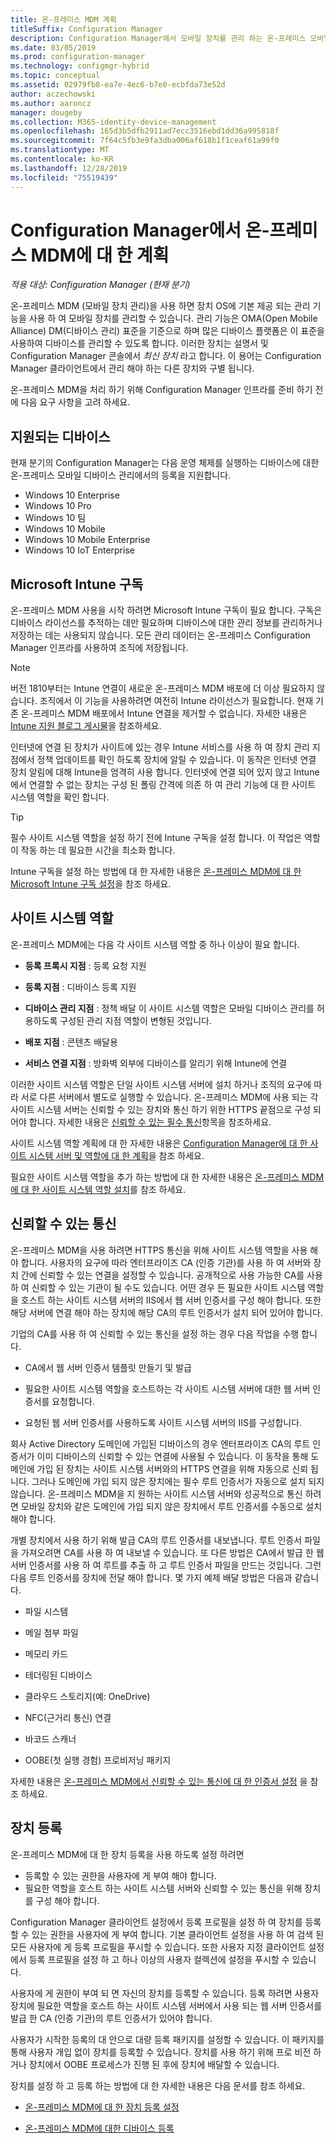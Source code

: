 ```yaml
---
title: 온-프레미스 MDM 계획
titleSuffix: Configuration Manager
description: Configuration Manager에서 모바일 장치를 관리 하는 온-프레미스 모바일 장치 관리 계획
ms.date: 03/05/2019
ms.prod: configuration-manager
ms.technology: configmgr-hybrid
ms.topic: conceptual
ms.assetid: 02979fb8-ea7e-4ec6-b7e0-ecbfda73e52d
author: aczechowski
ms.author: aaroncz
manager: dougeby
ms.collection: M365-identity-device-management
ms.openlocfilehash: 165d3b5dfb2911ad7ecc3516ebd1dd36a995818f
ms.sourcegitcommit: 7f64c5fb3e9fa3dba006af618b1f1ceaf61a99f0
ms.translationtype: MT
ms.contentlocale: ko-KR
ms.lasthandoff: 12/28/2019
ms.locfileid: "75519439"
---
```

# <a name="plan-for-on-premises-mdm-in-configuration-manager"></a>Configuration Manager에서 온-프레미스 MDM에 대 한 계획

*적용 대상: Configuration Manager (현재 분기)*

온-프레미스 MDM (모바일 장치 관리)을 사용 하면 장치 OS에 기본 제공 되는 관리 기능을 사용 하 여 모바일 장치를 관리할 수 있습니다. 관리 기능은 OMA(Open Mobile Alliance) DM(디바이스 관리) 표준을 기준으로 하며 많은 디바이스 플랫폼은 이 표준을 사용하여 디바이스를 관리할 수 있도록 합니다. 이러한 장치는 설명서 및 Configuration Manager 콘솔에서 *최신 장치* 라고 합니다. 이 용어는 Configuration Manager 클라이언트에서 관리 해야 하는 다른 장치와 구별 됩니다.  

온-프레미스 MDM을 처리 하기 위해 Configuration Manager 인프라를 준비 하기 전에 다음 요구 사항을 고려 하세요.



## <a name="bkmk_devices"></a> 지원되는 디바이스  

현재 분기의 Configuration Manager는 다음 운영 체제를 실행하는 디바이스에 대한 온-프레미스 모바일 디바이스 관리에서의 등록을 지원합니다.  
  
- Windows 10 Enterprise  
- Windows 10 Pro  
- Windows 10 팀   
- Windows 10 Mobile  
- Windows 10 Mobile Enterprise
- Windows 10 IoT Enterprise   



##  <a name="bkmk_intune"></a>Microsoft Intune 구독  

온-프레미스 MDM 사용을 시작 하려면 Microsoft Intune 구독이 필요 합니다. 구독은 디바이스 라이선스를 추적하는 데만 필요하며 디바이스에 대한 관리 정보를 관리하거나 저장하는 데는 사용되지 않습니다. 모든 관리 데이터는 온-프레미스 Configuration Manager 인프라를 사용하여 조직에 저장됩니다.  

> [!Note]  
> 버전 1810부터는 Intune 연결이 새로운 온-프레미스 MDM 배포에 더 이상 필요하지 않습니다.<!--3607730, fka 1359124--> 조직에서 이 기능을 사용하려면 여전히 Intune 라이선스가 필요합니다. 현재 기존 온-프레미스 MDM 배포에서 Intune 연결을 제거할 수 없습니다. 자세한 내용은 [Intune 지원 블로그 게시물](https://techcommunity.microsoft.com/t5/Intune-Customer-Success/Move-from-Hybrid-Mobile-Device-Management-to-Intune-on-Azure/ba-p/280150)을 참조하세요.  

인터넷에 연결 된 장치가 사이트에 있는 경우 Intune 서비스를 사용 하 여 장치 관리 지점에서 정책 업데이트를 확인 하도록 장치에 알릴 수 있습니다. 이 동작은 인터넷 연결 장치 알림에 대해 Intune을 엄격히 사용 합니다. 인터넷에 연결 되어 있지 않고 Intune에서 연결할 수 없는 장치는 구성 된 폴링 간격에 의존 하 여 관리 기능에 대 한 사이트 시스템 역할을 확인 합니다.  

> [!TIP]  
> 필수 사이트 시스템 역할을 설정 하기 전에 Intune 구독을 설정 합니다. 이 작업은 역할이 작동 하는 데 필요한 시간을 최소화 합니다.  

Intune 구독을 설정 하는 방법에 대 한 자세한 내용은 [온-프레미스 MDM에 대 한 Microsoft Intune 구독 설정](/sccm/mdm/get-started/set-up-intune-subscription-on-premises-mdm)을 참조 하세요.  



##  <a name="bkmk_roles"></a> 사이트 시스템 역할  

온-프레미스 MDM에는 다음 각 사이트 시스템 역할 중 하나 이상이 필요 합니다.  

- **등록 프록시 지점** : 등록 요청 지원  

- **등록 지점** : 디바이스 등록 지원  

- **디바이스 관리 지점** : 정책 배달 이 사이트 시스템 역할은 모바일 디바이스 관리를 허용하도록 구성된 관리 지점 역할이 변형된 것입니다.  

- **배포 지점** : 콘텐츠 배달용  

- **서비스 연결 지점** : 방화벽 외부에 디바이스를 알리기 위해 Intune에 연결  

이러한 사이트 시스템 역할은 단일 사이트 시스템 서버에 설치 하거나 조직의 요구에 따라 서로 다른 서버에서 별도로 실행할 수 있습니다. 온-프레미스 MDM에 사용 되는 각 사이트 시스템 서버는 신뢰할 수 있는 장치와 통신 하기 위한 HTTPS 끝점으로 구성 되어야 합니다. 자세한 내용은 [신뢰할 수 있는 필수 통신](#bkmk_trustedComs)항목을 참조하세요.  

사이트 시스템 역할 계획에 대 한 자세한 내용은 [Configuration Manager에 대 한 사이트 시스템 서버 및 역할에 대 한 계획](/sccm/core/plan-design/hierarchy/plan-for-site-system-servers-and-site-system-roles)을 참조 하세요.  

필요한 사이트 시스템 역할을 추가 하는 방법에 대 한 자세한 내용은 [온-프레미스 MDM에 대 한 사이트 시스템 역할 설치](/sccm/mdm/get-started/install-site-system-roles-for-on-premises-mdm)를 참조 하세요.  



##  <a name="bkmk_trustedComs"></a>신뢰할 수 있는 통신  

온-프레미스 MDM을 사용 하려면 HTTPS 통신을 위해 사이트 시스템 역할을 사용 해야 합니다. 사용자의 요구에 따라 엔터프라이즈 CA (인증 기관)를 사용 하 여 서버와 장치 간에 신뢰할 수 있는 연결을 설정할 수 있습니다. 공개적으로 사용 가능한 CA를 사용 하 여 신뢰할 수 있는 기관이 될 수도 있습니다. 어떤 경우 든 필요한 사이트 시스템 역할을 호스트 하는 사이트 시스템 서버의 IIS에서 웹 서버 인증서를 구성 해야 합니다. 또한 해당 서버에 연결 해야 하는 장치에 해당 CA의 루트 인증서가 설치 되어 있어야 합니다.  

기업의 CA를 사용 하 여 신뢰할 수 있는 통신을 설정 하는 경우 다음 작업을 수행 합니다.  

- CA에서 웹 서버 인증서 템플릿 만들기 및 발급  

- 필요한 사이트 시스템 역할을 호스트하는 각 사이트 시스템 서버에 대한 웹 서버 인증서를 요청합니다.  

- 요청된 웹 서버 인증서를 사용하도록 사이트 시스템 서버의 IIS를 구성합니다.  

회사 Active Directory 도메인에 가입된 디바이스의 경우 엔터프라이즈 CA의 루트 인증서가 이미 디바이스의 신뢰할 수 있는 연결에 사용될 수 있습니다. 이 동작을 통해 도메인에 가입 된 장치는 사이트 시스템 서버와의 HTTPS 연결을 위해 자동으로 신뢰 됩니다. 그러나 도메인에 가입 되지 않은 장치에는 필수 루트 인증서가 자동으로 설치 되지 않습니다. 온-프레미스 MDM을 지 원하는 사이트 시스템 서버와 성공적으로 통신 하려면 모바일 장치와 같은 도메인에 가입 되지 않은 장치에서 루트 인증서를 수동으로 설치 해야 합니다.  

개별 장치에서 사용 하기 위해 발급 CA의 루트 인증서를 내보냅니다. 루트 인증서 파일을 가져오려면 CA를 사용 하 여 내보낼 수 있습니다. 또 다른 방법은 CA에서 발급 한 웹 서버 인증서를 사용 하 여 루트를 추출 하 고 루트 인증서 파일을 만드는 것입니다. 그런 다음 루트 인증서를 장치에 전달 해야 합니다. 몇 가지 예제 배달 방법은 다음과 같습니다.

- 파일 시스템  

- 메일 첨부 파일  

- 메모리 카드  

- 테더링된 디바이스  

- 클라우드 스토리지(예: OneDrive)  

- NFC(근거리 통신) 연결  

- 바코드 스캐너  

- OOBE(첫 실행 경험) 프로비저닝 패키지  

자세한 내용은 [온-프레미스 MDM에서 신뢰할 수 있는 통신에 대 한 인증서 설정](/sccm/mdm/get-started/set-up-certificates-on-premises-mdm) 을 참조 하세요.  



##  <a name="bkmk_enrollment"></a>장치 등록

온-프레미스 MDM에 대 한 장치 등록을 사용 하도록 설정 하려면
- 등록할 수 있는 권한을 사용자에 게 부여 해야 합니다. 
- 필요한 역할을 호스트 하는 사이트 시스템 서버와 신뢰할 수 있는 통신을 위해 장치를 구성 해야 합니다.  

Configuration Manager 클라이언트 설정에서 등록 프로필을 설정 하 여 장치를 등록할 수 있는 권한을 사용자에 게 부여 합니다. 기본 클라이언트 설정을 사용 하 여 검색 된 모든 사용자에 게 등록 프로필을 푸시할 수 있습니다. 또한 사용자 지정 클라이언트 설정에서 등록 프로필을 설정 하 고 하나 이상의 사용자 컬렉션에 설정을 푸시할 수 있습니다.  

사용자에 게 권한이 부여 되 면 자신의 장치를 등록할 수 있습니다. 등록 하려면 사용자 장치에 필요한 역할을 호스트 하는 사이트 시스템 서버에서 사용 되는 웹 서버 인증서를 발급 한 CA (인증 기관)의 루트 인증서가 있어야 합니다.  

사용자가 시작한 등록의 대 안으로 대량 등록 패키지를 설정할 수 있습니다. 이 패키지를 통해 사용자 개입 없이 장치를 등록할 수 있습니다. 장치를 사용 하기 위해 프로 비전 하거나 장치에서 OOBE 프로세스가 진행 된 후에 장치에 배달할 수 있습니다.  

장치를 설정 하 고 등록 하는 방법에 대 한 자세한 내용은 다음 문서를 참조 하세요. 

- [온-프레미스 MDM에 대 한 장치 등록 설정](/sccm/mdm/get-started/set-up-device-enrollment-on-premises-mdm)  

- [온-프레미스 MDM에 대한 디바이스 등록](/sccm/mdm/deploy-use/enroll-devices-on-premises-mdm)  

